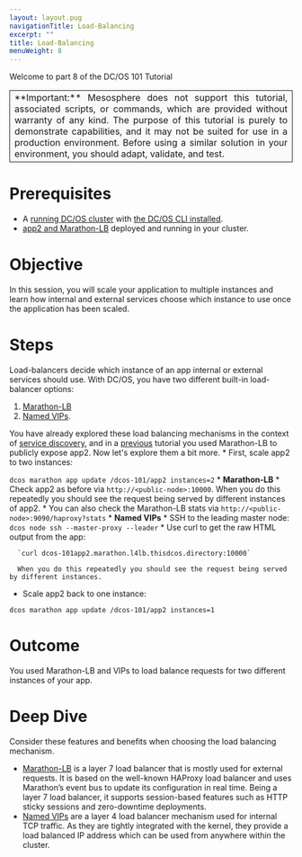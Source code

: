 ```yaml
---
layout: layout.pug
navigationTitle: Load-Balancing
excerpt: ""
title: Load-Balancing
menuWeight: 8
---
```

Welcome to part 8 of the DC/OS 101 Tutorial

<table class="table" bgcolor="#FAFAFA"> <tr> <td align=justify style="border-left: thin solid; border-top: thin solid; border-bottom: thin solid;border-right: thin solid;">**Important:** Mesosphere does not support this tutorial, associated scripts, or commands, which are provided without warranty of any kind. The purpose of this tutorial is purely to demonstrate capabilities, and it may not be suited for use in a production environment. Before using a similar solution in your environment, you should adapt, validate, and test.</td> </tr> </table>

# Prerequisites

* A [running DC/OS cluster](/1.10/tutorials/dcos-101/cli/) with [the DC/OS CLI installed](/1.10/cli/install/).
* [app2 and Marathon-LB](/1.10/tutorials/dcos-101/app2/) deployed and running in your cluster.

# Objective

In this session, you will scale your application to multiple instances and learn how internal and external services choose which instance to use once the application has been scaled.

# Steps

Load-balancers decide which instance of an app internal or external services should use. With DC/OS, you have two different built-in load-balancer options:

1. [Marathon-LB](/services/marathon-lb/)
2. [Named VIPs](/1.10/networking/load-balancing-vips/).

You have already explored these load balancing mechanisms in the context of [service discovery](/1.10/tutorials/dcos-101/service-discovery/), and in a [previous](/1.10/tutorials/dcos-101/marathon-lb/) tutorial you used Marathon-LB to publicly expose app2. Now let's explore them a bit more. * First, scale app2 to two instances:

`dcos marathon app update /dcos-101/app2 instances=2` * **Marathon-LB** * Check app2 as before via `http://<public-node>:10000`. When you do this repeatedly you should see the request being served by different instances of app2. * You can also check the Marathon-LB stats via `http://<public-node>:9090/haproxy?stats` * **Named VIPs** * SSH to the leading master node: `dcos node ssh --master-proxy --leader` * Use curl to get the raw HTML output from the app:

      `curl dcos-101app2.marathon.l4lb.thisdcos.directory:10000`
    
      When you do this repeatedly you should see the request being served by different instances.
    

* Scale app2 back to one instance:

`dcos marathon app update /dcos-101/app2 instances=1`

# Outcome

You used Marathon-LB and VIPs to load balance requests for two different instances of your app.

# Deep Dive

Consider these features and benefits when choosing the load balancing mechanism.

* [Marathon-LB](/services/marathon-lb/) is a layer 7 load balancer that is mostly used for external requests. It is based on the well-known HAProxy load balancer and uses Marathon’s event bus to update its configuration in real time. Being a layer 7 load balancer, it supports session-based features such as HTTP sticky sessions and zero-downtime deployments.
* [Named VIPs](/1.10/networking/load-balancing-vips/) are a layer 4 load balancer mechanism used for internal TCP traffic. As they are tightly integrated with the kernel, they provide a load balanced IP address which can be used from anywhere within the cluster.